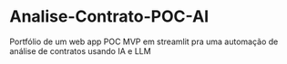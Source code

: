 # Analise-Contrato-POC-AI
Portfólio de um web app POC MVP em streamlit pra uma automação de análise de contratos usando  IA e LLM
